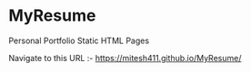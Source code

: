 # MyResume
Personal Portfolio Static HTML Pages 

Navigate to this URL :- https://mitesh411.github.io/MyResume/
